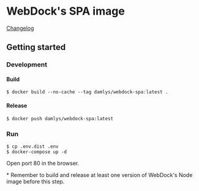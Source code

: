 WebDock's SPA image
========================

[Changelog](CHANGELOG.md)

## Getting started

### Development

#### Build

```
$ docker build --no-cache --tag damlys/webdock-spa:latest .
```

#### Release

```
$ docker push damlys/webdock-spa:latest
```

### Run

```
$ cp .env.dist .env
$ docker-compose up -d
```

Open port 80 in the browser.

\* Remember to build and release at least one version of
WebDock's Node image before this step.
